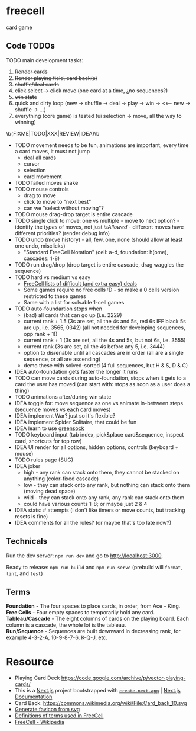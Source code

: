 # freecell

card game

## Code TODOs

TODO main development tasks:

1. ~~Render cards~~
1. ~~Render playing field, card back(s)~~
1. ~~shuffle/deal cards~~
1. ~~click select -> click move (one card at a time, ¿no sequences?)~~
1. ~~win state~~
1. quick and dirty loop (new -> shuffle -> deal -> play -> win -> <<-- new -> shuffle -> …)
1. everything (core game) is tested (ui selection -> move, all the way to winning)

\b(FIXME|TODO|XXX|REVIEW|IDEA)\b

- TODO movement needs to be fun, animations are important, every time a card moves, it must not jump
  - deal all cards
  - cursor
  - selection
  - card movement
- TODO failed moves shake
- TODO mouse controls
  - drag to move
  - click to move to "next best"
  - can we "select without moving"?
- TODO mouse drag-drop target is entire cascade
- TODO single click to move: one vs multiple - move to next option? - identify the _types_ of moves, not just _isAllowed_ - different moves have different priorities? (render debug info)
- TODO undo (move history) - all, few, one, none (should allow at least one undo, misclicks)
  - "Standard FreeCell Notation" (cell: a-d, foundation: h(ome), cascades: 1-8)
- TODO run drag/drop (drop target is entire cascade, drag waggles the sequence)
- TODO hard vs medium vs easy
  - [FreeCell lists of difficult (and extra easy) deals](https://www.solitairelaboratory.com/fclists.html)
  - Some games require no free cells :D - so make a 0 cells version restricted to these games
  - Same with a list for solvable 1-cell games
- TODO auto-foundartion stops when
  - (bad) all cards that can go up (i.e. 2229)
  - current rank + 1.5 (3s are set, all the 4s and 5s, red 6s IFF black 5s are up, i.e. 3565, 0342) (all not needed for developing sequences, opp rank + 1))
  - current rank + 1 (3s are set, all the 4s and 5s, but not 6s, i.e. 3555)
  - current rank (3s are set, all the 4s before any 5, i.e. 3444)
  - option to dis/enable until all cascades are in order (all are a single sequence, or all are ascending)
  - demo these with solved-sorted (4 full sequences, but H & S, D & C)
- IDEA auto-foundation gets faster the longer it runs
- TODO can move cards during auto-foundation, stops when it gets to a card the user has moved (can start with: stops as soon as a user does a thing)
- TODO animations after/during win state
- IDEA toggle for: move sequence as one vs animate in-between steps (sequence moves vs each card moves)
- IDEA implement War? just so it's flexible?
- IDEA implement Spider Solitaire, that could be fun
- IDEA learn to use [greensock](https://css-tricks.com/how-to-animate-on-the-web-with-greensock/)
- TODO keyboard input (tab index, pick&place card&sequence, inspect card, shortcuts for top row)
- IDEA UI render for all options, hidden options, controls (keyboard + mouse)
- TODO rules page (SUG)
- IDEA joker
  - high - any rank can stack onto them, they cannot be stacked on anything (color-fixed cascade)
  - low - they can stack onto any rank, but nothing can stack onto them (moving dead space)
  - wild - they can stack onto any rank, any rank can stack onto them
  - could have various counts 1-8; or maybe just 2 & 4
- IDEA stats: # attempts (i don't like timers or move counts, but tracking resets is fine)
- IDEA comments for all the rules? (or maybe that's too late now?)

## Technicals

Run the dev server: `npm run dev` and go to [http://localhost:3000](http://localhost:3000).

Ready to release: `npm run build` and `npm run serve` (prebuild will `format`, `lint`, and `test`)

## Terms

**Foundation** - The four spaces to place cards, in order, from Ace - King. \
**Free Cells** - Four empty spaces to temporarily hold any card. \
**Tableau/Cascade** - The eight columns of cards on the playing board. Each column is a cascade, the whole lot is the tableau. \
**Run/Sequence** - Sequences are built downward in decreasing rank, for example 4-3-2-A, 10-9-8-7-6, K-Q-J, etc.

# Resource

- Playing Card Deck https://code.google.com/archive/p/vector-playing-cards/
- This is a [Next.js](https://nextjs.org/) project bootstrapped with [`create-next-app`](https://github.com/vercel/next.js/tree/canary/packages/create-next-app) | [Next.js Documentation](https://nextjs.org/docs)
- Card Back: https://commons.wikimedia.org/wiki/File:Card_back_10.svg
- [Generate favicon from svg](https://svg2ico.com/)
- [Definitions of terms used in FreeCell](https://mobilityware.helpshift.com/hc/en/12-freecell/faq/3459-definitions-of-terms-used-in-freecell/)
- [FreeCell - Wikipedia](https://en.wikipedia.org/wiki/FreeCell)
